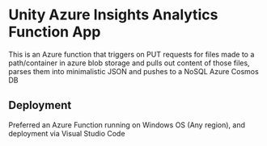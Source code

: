 # Unity Azure Insights Analytics Function App 

This is an Azure function that triggers on PUT requests for files made to a path/container in azure blob storage and pulls out content of those files, parses them into minimalistic JSON and pushes to a NoSQL Azure Cosmos DB

## Deployment
Preferred an Azure Function running on Windows OS (Any region), and deployment via Visual Studio Code